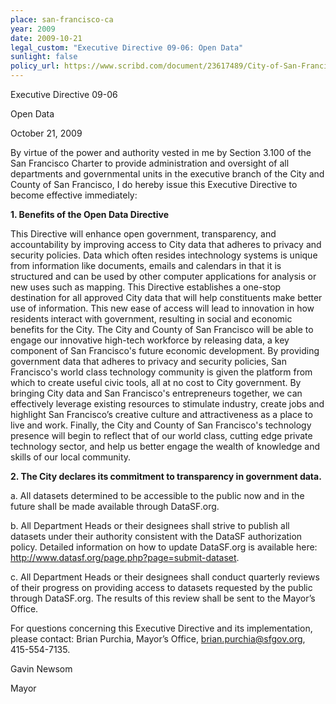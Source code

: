 ```yaml
---
place: san-francisco-ca
year: 2009
date: 2009-10-21
legal_custom: "Executive Directive 09-06: Open Data"
sunlight: false
policy_url: https://www.scribd.com/document/23617489/City-of-San-Francisco-Executive-Directive-09-06-Open-Data
---
```

 
Executive Directive 09-06

Open Data

October 21, 2009
 
By virtue of the power and authority vested in me by Section 3.100 of the San Francisco Charter to provide administration and oversight of all departments and governmental units in the executive branch of the City and County of San Francisco, I do hereby issue this Executive Directive to become effective immediately:

**1. Benefits of the Open Data Directive**

This Directive will enhance open government, transparency, and accountability by improving access to City data that adheres to privacy and security policies. Data which often resides intechnology systems is unique from information like documents, emails and calendars in that it is structured and can be used by other computer applications for analysis or new uses such as mapping. This Directive establishes a one-stop destination for all approved City data that will help constituents make better use of information. This new ease of access will lead to innovation in how residents interact with government, resulting in social and economic benefits for the City. The City and County of San Francisco will be able to engage our innovative high-tech workforce by releasing data, a key component of San Francisco's future economic development. By providing government data that adheres to privacy and security policies, San Francisco's world class technology community is given the platform from which to create useful civic tools, all at no cost to City government. By bringing City data and San Francisco's entrepreneurs together, we can effectively leverage existing resources to stimulate industry, create jobs and highlight San Francisco’s creative culture and attractiveness as a place to live and work. Finally, the City and County of San Francisco's technology presence will begin to reflect that of our world class, cutting edge private technology sector, and help us better engage the wealth of knowledge and skills of our local community.

**2. The City declares its commitment to transparency in government data.**

a. All datasets determined to be accessible to the public now and in the future shall be made available through DataSF.org.

b. All Department Heads or their designees shall strive to publish all datasets under their authority consistent with the DataSF authorization policy. Detailed information on how to update DataSF.org is available here: http://www.datasf.org/page.php?page=submit-dataset.

c. All Department Heads or their designees shall conduct quarterly reviews of their progress on providing access to datasets requested by the public through DataSF.org. The results of this review shall be sent to the Mayor’s Office.

For questions concerning this Executive Directive and its implementation, please contact: Brian Purchia, Mayor’s Office, brian.purchia@sfgov.org, 415-554-7135.

Gavin Newsom

Mayor

